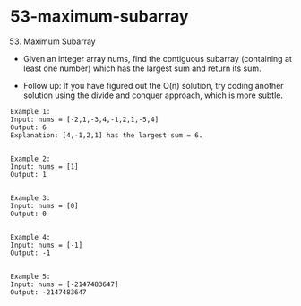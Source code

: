# 53-maximum-subarray
53. Maximum Subarray

- Given an integer array nums, find the contiguous subarray (containing at least one number) which has the largest sum and return its sum.

- Follow up: If you have figured out the O(n) solution, try coding another solution using the divide and conquer approach, which is more subtle.


```
Example 1:
Input: nums = [-2,1,-3,4,-1,2,1,-5,4]
Output: 6
Explanation: [4,-1,2,1] has the largest sum = 6.


Example 2:
Input: nums = [1]
Output: 1


Example 3:
Input: nums = [0]
Output: 0


Example 4:
Input: nums = [-1]
Output: -1


Example 5:
Input: nums = [-2147483647]
Output: -2147483647
```

